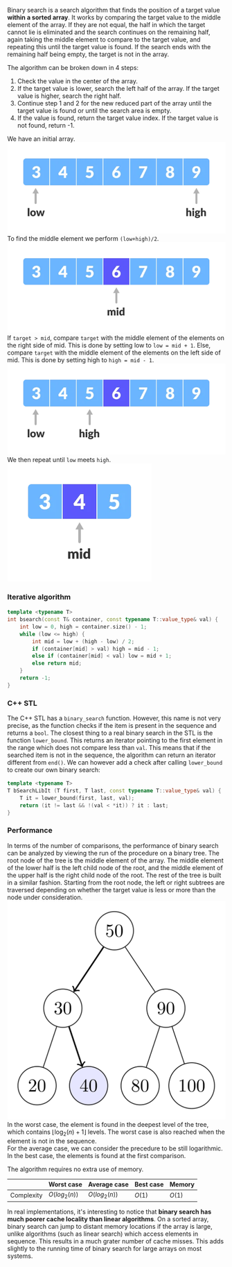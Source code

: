 Binary search is a search algorithm that finds the position of a target value **within a sorted array**. It works by comparing the target value to the middle element of the array. If they are not equal, the half in which the target cannot lie is eliminated and the search continues on the remaining half, again taking the middle element to compare to the target value, and repeating this until the target value is found. If the search ends with the remaining half being empty, the target is not in the array.

The algorithm can be broken down in 4 steps:

1.  Check the value in the center of the array.
2.  If the target value is lower, search the left half of the array. If the target value is higher, search the right half.
3.  Continue step 1 and 2 for the new reduced part of the array until the target value is found or until the search area is empty.
4.  If the value is found, return the target value index. If the target value is not found, return -1.

We have an initial array.  
![6416e5c5c051fd870e3e9319afbd61c9.png](../_resources/6416e5c5c051fd870e3e9319afbd61c9.png)  
To find the middle element we perform `(low+high)/2`.  
![8155d4bf7012b139a3edc4af52a7d6b7.png](../_resources/8155d4bf7012b139a3edc4af52a7d6b7.png)  
If `target > mid`, compare `target` with the middle element of the elements on the right side of mid. This is done by setting low to `low = mid + 1`. Else, compare `target` with the middle element of the elements on the left side of mid. This is done by setting high to `high = mid - 1`.  
![00b9ed7a6ad7e94e91ca18d23fb0d303.png](../_resources/00b9ed7a6ad7e94e91ca18d23fb0d303.png)  
We then repeat until `low` meets `high`.  
![be63f620eddb6d89da48d573739cc6b3.png](../_resources/be63f620eddb6d89da48d573739cc6b3.png)

### Iterative algorithm

```C++
template <typename T>
int bsearch(const T& container, const typename T::value_type& val) {
    int low = 0, high = container.size() - 1;
    while (low <= high) {
        int mid = low + (high - low) / 2;
        if (container[mid] > val) high = mid - 1;
        else if (container[mid] < val) low = mid + 1;
        else return mid;
    }
    return -1;
}
```

### C++ STL

The C++ STL has a `binary_search` function. However, this name is not very precise, as the function checks if the item is present in the sequence and returns a `bool`. The closest thing to a real binary search in the STL is the function `lower_bound`. This returns an iterator pointing to the first element in the range which does not compare less than `val`. This means that if the searched item is not in the sequence, the algorithm can return an iterator different from `end()`. We can however add a check after calling `lower_bound` to create our own binary search:

```C++
template <typename T>
T bSearchLibIt (T first, T last, const typename T::value_type& val) {
    T it = lower_bound(first, last, val);
    return (it != last && !(val < *it)) ? it : last;
}
```

### Performance

In terms of the number of comparisons, the performance of binary search can be analyzed by viewing the run of the procedure on a binary tree. The root node of the tree is the middle element of the array. The middle element of the lower half is the left child node of the root, and the middle element of the upper half is the right child node of the root. The rest of the tree is built in a similar fashion. Starting from the root node, the left or right subtrees are traversed depending on whether the target value is less or more than the node under consideration.  
![c7aca7fd1a4309f9fe26cdb52fe0b339.png](../_resources/c7aca7fd1a4309f9fe26cdb52fe0b339.png)  
In the worst case, the element is found in the deepest level of the tree, which contains ${\textstyle \lfloor \log _{2}(n)+1\rfloor }$ levels. The worst case is also reached when the element is not in the sequence.  
For the average case, we can consider the precedure to be still logarithmic.  
In the best case, the elements is found at the first comparison.

The algorithm requires no extra use of memory.

|     | Worst case | Average case | Best case | Memory |
| --- | --- | --- | --- | --- |
| Complexity | $O(log _{2}(n))$ | $O(log _{2}(n))$ | $O(1)$ | $O(1)$ |

In real implementations, it's interesting to notice that **binary search has much poorer cache locality than linear algorithms**. On a sorted array, binary search can jump to distant memory locations if the array is large, unlike algorithms (such as linear search) which access elements in sequence. This results in a much grater number of cache misses. This adds slightly to the running time of binary search for large arrays on most systems.